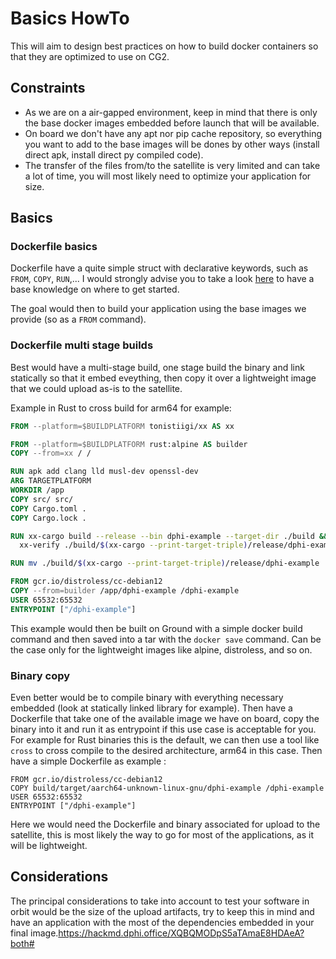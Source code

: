 # Basics HowTo
This will aim to design best practices on how to build docker containers so that they are optimized to use on CG2.

## Constraints
- As we are on a air-gapped environment, keep in mind that there is only the base docker images embedded before launch that will be available.
- On board we don't have any apt nor pip cache repository, so everything you want to add to the base images will be dones by other ways (install direct apk, install direct py compiled code).
- The transfer of the files from/to the satellite is very limited and can take a lot of time, you will most likely need to optimize your application for size.

## Basics
### Dockerfile basics
Dockerfile have a quite simple struct with declarative keywords, such as  `FROM`, `COPY`, `RUN`,...
I would strongly advise you to take a look [here](https://docs.docker.com/build/concepts/dockerfile/) to have a base knowledge on where to get started.

The goal would then to build your application using the base images we provide (so as a `FROM` command).

### Dockerfile multi stage builds
Best would have a multi-stage build, one stage build the binary and link statically so that it embed eveything, then copy it over a lightweight image that we could upload as-is to the satellite.

Example in Rust to cross build for arm64 for example: 
```dockerfile
FROM --platform=$BUILDPLATFORM tonistiigi/xx AS xx

FROM --platform=$BUILDPLATFORM rust:alpine AS builder
COPY --from=xx / /

RUN apk add clang lld musl-dev openssl-dev
ARG TARGETPLATFORM
WORKDIR /app
COPY src/ src/
COPY Cargo.toml .
COPY Cargo.lock .

RUN xx-cargo build --release --bin dphi-example --target-dir ./build && \
  xx-verify ./build/$(xx-cargo --print-target-triple)/release/dphi-example

RUN mv ./build/$(xx-cargo --print-target-triple)/release/dphi-example . 

FROM gcr.io/distroless/cc-debian12
COPY --from=builder /app/dphi-example /dphi-example
USER 65532:65532
ENTRYPOINT ["/dphi-example"]
```

This example would then be built on Ground with a simple docker build command and then saved into a tar with the `docker save` command. Can be the case only for the lightweight images like alpine, distroless, and so on.

### Binary copy
Even better would be to compile binary with everything necessary embedded (look at statically linked library for example). Then have a Dockerfile that take one of the available image we have on board, copy the binary into it and run it as entrypoint if this use case is acceptable for you.
For example for Rust binaries this is the default, we can then use a tool like `cross` to cross compile to the desired architecture, arm64 in this case.
Then have a simple Dockerfile as example : 
```dockerfile=
FROM gcr.io/distroless/cc-debian12
COPY build/target/aarch64-unknown-linux-gnu/dphi-example /dphi-example
USER 65532:65532
ENTRYPOINT ["/dphi-example"]
```

Here we would need the Dockerfile and binary associated for upload to the satellite, this is most likely the way to go for most of the applications, as it will be lightweight.

## Considerations
The principal considerations to take into account to test your software in orbit would be the size of the upload artifacts, try to keep this in mind and have an application with the most of the dependencies embedded in your final image.https://hackmd.dphi.office/XQBQMODpS5aTAmaE8HDAeA?both#
